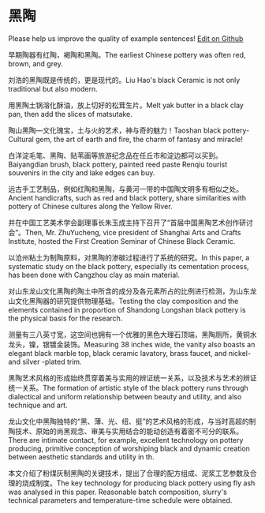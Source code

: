 # 黑陶

Please help us improve the quality of example sentences! [Edit on Github](https://github.com/jiyushe/jiyu-example-sentence-source/blob/main/chinese/heitao.md)

<p><span class="chinese">早期陶器有红陶，褐陶和黑陶。</span><span class="english">The earliest Chinese pottery was often red, brown, and grey.</span></p>

<p><span class="chinese">刘浩的黑陶既是传统的，更是现代的。</span><span class="english">Liu Hao's black Ceramic is not only traditional but also modern.</span></p>

<p><span class="chinese">用黑陶土锅溶化酥油，放上切好的松茸生片。</span><span class="english">Melt yak butter in a black clay pan, then add the slices of matsutake.</span></p>

<p><span class="chinese">陶山黑陶—文化瑰宝，土与火的艺术，神与奇的魅力！</span><span class="english">Taoshan black pottery-Cultural gem, the art of earth and fire, the charm of fantasy and miracle!</span></p>

<p><span class="chinese">白洋淀毛笔、黑陶、贴苇画等旅游纪念品在任丘市和淀边都可以买到。</span><span class="english">Baiyangdian brush, black pottery, painted reed paste Renqiu tourist souvenirs in the city and lake edges can buy.</span></p>

<p><span class="chinese">远古手工艺制品，例如红陶和黑陶，与黄河一带的中国陶文明多有相似之处。</span><span class="english">Ancient handicrafts, such as red and black pottery, share similarities with pottery of Chinese cultures along the Yellow River.</span></p>

<p><span class="chinese">并在中国工艺美术学会副理事长朱玉成主持下召开了“首届中国黑陶艺术创作研讨会”。</span><span class="english">Then, Mr. ZhuYucheng, vice president of Shanghai Arts and Crafts Institute, hosted the First Creation Seminar of Chinese Black Ceramic.</span></p>

<p><span class="chinese">以沧州粘土为制陶原料，对黑陶的渗碳过程进行了系统的研究。</span><span class="english">In this paper, a systematic study on the black pottery, especially its cementation process, has been done with Cangzhou clay as main material.</span></p>

<p><span class="chinese">对山东龙山文化黑陶的陶土中所含的成分及各元素所占的比例进行检测，为山东龙山文化黑陶器的研究提供物理基础。</span><span class="english">Testing the clay composition and the elements contained in proportion of Shandong Longshan black pottery is the physical basis for the research.</span></p>

<p><span class="chinese">测量有三八英寸宽，这空间也拥有一个优雅的黑色大理石顶端，黑陶厕所，黄铜水龙头，镍，银镀金装饰。</span><span class="english">Measuring 38 inches wide, the vanity also boasts an elegant black marble top, black ceramic lavatory, brass faucet, and nickel- and silver -plated trim.</span></p>

<p><span class="chinese">黑陶艺术风格的形成始终贯穿着美与实用的辨证统一关系，以及技术与艺术的辨证统一关系。</span><span class="english">The formation of artistic style of the black pottery runs through dialectical and uniform relationship between beauty and utility, and also technique and art.</span></p>

<p><span class="chinese">龙山文化中黑陶独特的“黑、薄、光、纽、挺”的艺术风格的形成，与当时高超的制陶技术、原始的尚黑观念、审美与实用结合的能动创造有着密不可分的联系。</span><span class="english">There are intimate contact, for example, excellent technology on pottery producing, primitive conception of worshiping black and dynamic creation between aesthetic standards and utility in th.</span></p>

<p><span class="chinese">本文介绍了粉煤灰制黑陶的关键技术，提出了合理的配方组成、泥浆工艺参数及合理的烧成制度。</span><span class="english">The key technology for producing black pottery using fly ash was analysed in this paper. Reasonable batch composition, slurry's technical parameters and temperature-time schedule were obtained.</span></p>

